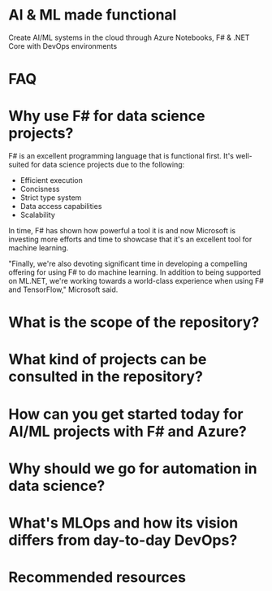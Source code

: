 # AI & ML made functional
Create AI/ML systems in the cloud through Azure Notebooks, F# & .NET Core with DevOps environments 


FAQ
===================


Why use F# for data science projects?
===================

F# is an excellent programming language that is functional first. It's well-suited for data science projects due to the following: 
* Efficient execution
* Concisness
* Strict type system
* Data access capabilities
* Scalability

In time, F# has shown how powerful a tool it is and now Microsoft is investing more efforts and time to showcase that it's an excellent tool for machine learning.

"Finally, we're also devoting significant time in developing a compelling offering for using F# to do machine learning. In addition to being supported on ML.NET, we're working towards a world-class experience when using F# and TensorFlow," Microsoft said. 


What is the scope of the repository?
===================


What kind of projects can be consulted in the repository?
===================


How can you get started today for AI/ML projects with F# and Azure?
===================


Why should we go for automation in data science?
===================



What's MLOps and how its vision differs from day-to-day DevOps?
===================



Recommended resources
===================
